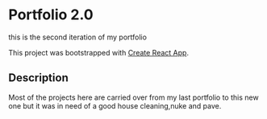 # Portfolio 2.0 

this is the second iteration of my portfolio

This project was bootstrapped with [Create React App](https://github.com/facebook/create-react-app).

## Description 

Most of the projects here are carried over from my last portfolio to this new one but it was in need of a good house cleaning,nuke and pave.

